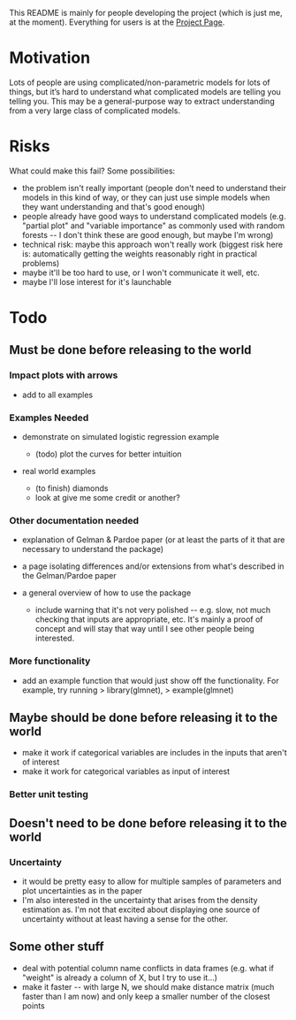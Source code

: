 This README is mainly for people developing the project (which is just me, at the moment). Everything for users is at the [Project Page](http://dchudz.github.io/predcomps/).

# Motivation

Lots of people are using complicated/non-parametric models for lots of things, but it’s hard to understand what complicated models are telling you telling you. This may be a general-purpose way to extract understanding from a very large class of complicated models.

# Risks

What could make this fail? Some possibilities:

- the problem isn't really important (people don't need to understand their models in this kind of way, or they can just use simple models when they want understanding and that's good enough)
- people already have good ways to understand complicated models (e.g. "partial plot" and "variable importance" as commonly used with random forests -- I don't think these are good enough, but maybe I'm wrong)
- technical risk: maybe this approach won't really work (biggest risk here is: automatically getting the weights reasonably right in practical problems)
- maybe it'll be too hard to use, or I won't communicate it well, etc.
- maybe I'll lose interest for it's launchable


# Todo

## Must be done before releasing to the world

### Impact plots with arrows

- add to all examples


### Examples Needed

- demonstrate on simulated logistic regression example
	- (todo) plot the curves for better intuition

- real world examples
	- (to finish) diamonds
	- look at give me some credit or another?

### Other documentation needed

- explanation of Gelman & Pardoe paper (or at least the parts of it that are necessary to understand the package)

- a page isolating differences and/or extensions from what's described in the Gelman/Pardoe paper

- a general overview of how to use the package 
  - include warning that it's not very polished -- e.g. slow, not much checking that inputs are appropriate, etc. It's mainly a proof of concept and will stay that way until I see other people being interested.



### More functionality

- add an example function that would just show off the functionality.  For example, try running > library(glmnet), > example(glmnet)









## Maybe should be done before releasing it to the world


- make it work if categorical variables are includes in the inputs that aren't of interest
- make it work for categorical variables as input of interest

### Better unit testing


## Doesn't need to be done before releasing it to the world


### Uncertainty

- it would be pretty easy to allow for multiple samples of parameters and plot uncertainties as in the paper
- I'm also interested in the uncertainty that arises from the density estimation as. I'm not that excited about displaying one source of uncertainty without at least having a sense for the other.


## Some other stuff

- deal with potential column name conflicts in data frames (e.g. what if "weight" is already a column of X, but I try to use it...)
- make it faster -- with large N, we should make distance matrix (much faster than I am now) and only keep a smaller number of the closest points


